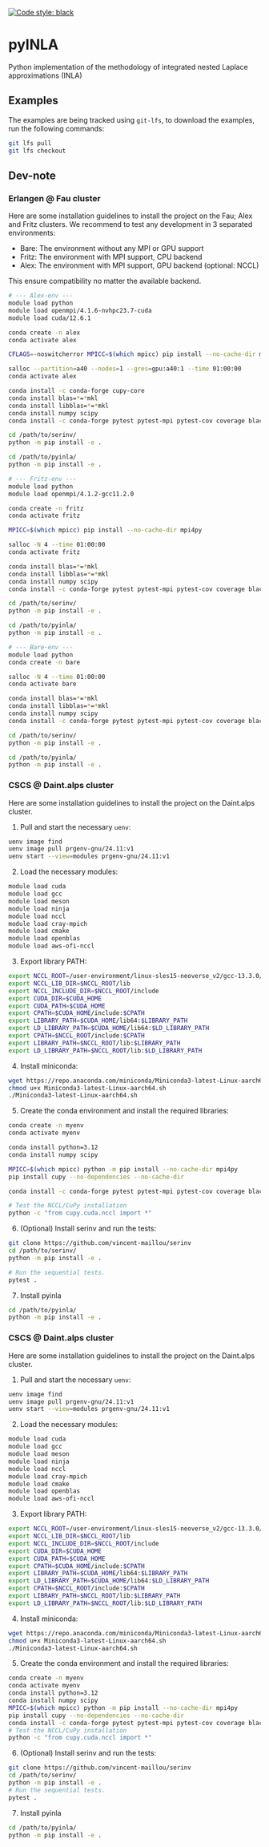 [![Code style: black](https://img.shields.io/badge/code%20style-black-000000.svg?style=flat-square)](https://github.com/psf/black)

# pyINLA
Python implementation of the methodology of integrated nested Laplace approximations (INLA)

## Examples
The examples are being tracked using `git-lfs`, to download the examples, run the following commands:
```bash
git lfs pull
git lfs checkout
```

## Dev-note
### Erlangen @ Fau cluster
Here are some installation guidelines to install the project on the Fau; Alex and Fritz clusters.
We recommend to test any development in 3 separated environments:
- Bare: The environment without any MPI or GPU support
- Fritz: The environment with MPI support, CPU backend
- Alex: The environment with MPI support, GPU backend (optional: NCCL)

This ensure compatibility no matter the available backend.

```bash
# --- Alex-env ---
module load python
module load openmpi/4.1.6-nvhpc23.7-cuda
module load cuda/12.6.1

conda create -n alex
conda activate alex

CFLAGS=-noswitcherror MPICC=$(which mpicc) pip install --no-cache-dir mpi4py

salloc --partition=a40 --nodes=1 --gres=gpu:a40:1 --time 01:00:00
conda activate alex

conda install -c conda-forge cupy-core
conda install blas=*=*mkl
conda install libblas=*=*mkl
conda install numpy scipy
conda install -c conda-forge pytest pytest-mpi pytest-cov coverage black isort ruff just pre-commit matplotlib numba -y

cd /path/to/serinv/
python -m pip install -e .

cd /path/to/pyinla/
python -m pip install -e .
```

```bash
# --- Fritz-env ---
module load python
module load openmpi/4.1.2-gcc11.2.0

conda create -n fritz
conda activate fritz

MPICC=$(which mpicc) pip install --no-cache-dir mpi4py

salloc -N 4 --time 01:00:00
conda activate fritz

conda install blas=*=*mkl
conda install libblas=*=*mkl
conda install numpy scipy
conda install -c conda-forge pytest pytest-mpi pytest-cov coverage black isort ruff just pre-commit matplotlib numba -y

cd /path/to/serinv/
python -m pip install -e .

cd /path/to/pyinla/
python -m pip install -e .
```

```bash
# --- Bare-env ---
module load python
conda create -n bare

salloc -N 4 --time 01:00:00
conda activate bare

conda install blas=*=*mkl
conda install libblas=*=*mkl
conda install numpy scipy
conda install -c conda-forge pytest pytest-mpi pytest-cov coverage black isort ruff just pre-commit matplotlib numba -y

cd /path/to/serinv/
python -m pip install -e .

cd /path/to/pyinla/
python -m pip install -e .
```

### CSCS @ Daint.alps cluster
Here are some installation guidelines to install the project on the Daint.alps cluster.

1. Pull and start the necessary `uenv`:
```bash
uenv image find
uenv image pull prgenv-gnu/24.11:v1
uenv start --view=modules prgenv-gnu/24.11:v1
```

2. Load the necessary modules:
```bash
module load cuda
module load gcc
module load meson
module load ninja
module load nccl
module load cray-mpich
module load cmake
module load openblas
module load aws-ofi-nccl
```

3. Export library PATH:
```bash
export NCCL_ROOT=/user-environment/linux-sles15-neoverse_v2/gcc-13.3.0/nccl-2.22.3-1-4j6h3ffzysukqpqbvriorrzk2lm762dd
export NCCL_LIB_DIR=$NCCL_ROOT/lib
export NCCL_INCLUDE_DIR=$NCCL_ROOT/include
export CUDA_DIR=$CUDA_HOME
export CUDA_PATH=$CUDA_HOME
export CPATH=$CUDA_HOME/include:$CPATH
export LIBRARY_PATH=$CUDA_HOME/lib64:$LIBRARY_PATH
export LD_LIBRARY_PATH=$CUDA_HOME/lib64:$LD_LIBRARY_PATH
export CPATH=$NCCL_ROOT/include:$CPATH
export LIBRARY_PATH=$NCCL_ROOT/lib:$LIBRARY_PATH
export LD_LIBRARY_PATH=$NCCL_ROOT/lib:$LD_LIBRARY_PATH
```

4. Install miniconda:
```bash
wget https://repo.anaconda.com/miniconda/Miniconda3-latest-Linux-aarch64.sh
chmod u+x Miniconda3-latest-Linux-aarch64.sh
./Miniconda3-latest-Linux-aarch64.sh
```

5. Create the conda environment and install the required libraries:
```bash
conda create -n myenv
conda activate myenv

conda install python=3.12
conda install numpy scipy

MPICC=$(which mpicc) python -m pip install --no-cache-dir mpi4py
pip install cupy --no-dependencies --no-cache-dir

conda install -c conda-forge pytest pytest-mpi pytest-cov coverage black isort ruff just pre-commit matplotlib numba -y

# Test the NCCL/CuPy installation
python -c "from cupy.cuda.nccl import *"
```

6. (Optional) Install serinv and run the tests:
```bash
git clone https://github.com/vincent-maillou/serinv
cd /path/to/serinv/
python -m pip install -e .

# Run the sequential tests.
pytest .
```

7. Install pyinla
```bash
cd /path/to/pyinla/
python -m pip install -e .
```


### CSCS @ Daint.alps cluster
Here are some installation guidelines to install the project on the Daint.alps cluster.
1. Pull and start the necessary `uenv`:
```bash
uenv image find
uenv image pull prgenv-gnu/24.11:v1
uenv start --view=modules prgenv-gnu/24.11:v1
```
2. Load the necessary modules:
```bash
module load cuda
module load gcc
module load meson
module load ninja
module load nccl
module load cray-mpich
module load cmake
module load openblas
module load aws-ofi-nccl
```
3. Export library PATH:
```bash
export NCCL_ROOT=/user-environment/linux-sles15-neoverse_v2/gcc-13.3.0/nccl-2.22.3-1-4j6h3ffzysukqpqbvriorrzk2lm762dd
export NCCL_LIB_DIR=$NCCL_ROOT/lib
export NCCL_INCLUDE_DIR=$NCCL_ROOT/include
export CUDA_DIR=$CUDA_HOME
export CUDA_PATH=$CUDA_HOME
export CPATH=$CUDA_HOME/include:$CPATH
export LIBRARY_PATH=$CUDA_HOME/lib64:$LIBRARY_PATH
export LD_LIBRARY_PATH=$CUDA_HOME/lib64:$LD_LIBRARY_PATH
export CPATH=$NCCL_ROOT/include:$CPATH
export LIBRARY_PATH=$NCCL_ROOT/lib:$LIBRARY_PATH
export LD_LIBRARY_PATH=$NCCL_ROOT/lib:$LD_LIBRARY_PATH
```
4. Install miniconda:
```bash
wget https://repo.anaconda.com/miniconda/Miniconda3-latest-Linux-aarch64.sh
chmod u+x Miniconda3-latest-Linux-aarch64.sh
./Miniconda3-latest-Linux-aarch64.sh
```
5. Create the conda environment and install the required libraries:
```bash
conda create -n myenv
conda activate myenv
conda install python=3.12
conda install numpy scipy
MPICC=$(which mpicc) python -m pip install --no-cache-dir mpi4py
pip install cupy --no-dependencies --no-cache-dir
conda install -c conda-forge pytest pytest-mpi pytest-cov coverage black isort ruff just pre-commit matplotlib numba -y
# Test the NCCL/CuPy installation
python -c "from cupy.cuda.nccl import *"
```
6. (Optional) Install serinv and run the tests:
```bash
git clone https://github.com/vincent-maillou/serinv
cd /path/to/serinv/
python -m pip install -e .
# Run the sequential tests.
pytest .
```
7. Install pyinla
```bash
cd /path/to/pyinla/
python -m pip install -e .
```